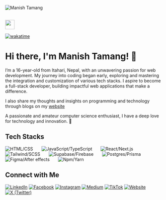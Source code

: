<p align="left">
  <img src="https://komarev.com/ghpvc/?username=Manish-Tamang&label=Profile%20views&color=770677&style=for-the-badge&logo=star" alt="Manish Tamang" style="padding-right:20px;" />
  
</p>
</p>
<br />
 <img src="https://emojis.slackmojis.com/emojis/images/1593555389/9579/blob_excited.gif?1593555389" width="30"/>

 [![wakatime](https://wakatime.com/badge/user/683edc2d-f7c3-4c58-a817-73299e89b1b3.svg)](https://wakatime.com/@683edc2d-f7c3-4c58-a817-73299e89b1b3)
# Hi there, I'm Manish Tamang! 👋

I’m a 16-year-old from Itahari, Nepal, with an unwavering passion for web development. My journey into coding began early, exploring and mastering the integration and customization of various tech stacks. I aspire to become a full-stack developer, building impactful web applications that make a difference.

I also share my thoughts and insights on programming and technology through blogs on my [website](https://www.manishtamang.com/blog)

A passionate and amateur computer science enthusiast, I have a deep love for technology and innovation. 🚀



## Tech Stacks

![HTML/CSS](https://skillicons.dev/icons?i=html,css)
&nbsp;&nbsp;&nbsp;&nbsp;&nbsp;
![JavaScript/TypeScript](https://skillicons.dev/icons?i=js,ts)
&nbsp;&nbsp;&nbsp;&nbsp;&nbsp;
![React/Next.js](https://skillicons.dev/icons?i=react,next)
&nbsp;&nbsp;&nbsp;&nbsp;&nbsp;
![Tailwind/SCSS](https://skillicons.dev/icons?i=tailwind,scss)
&nbsp;&nbsp;&nbsp;&nbsp;&nbsp;
![Supabase/Firebase](https://skillicons.dev/icons?i=supabase,firebase)
&nbsp;&nbsp;&nbsp;&nbsp;&nbsp;
![Postgres/Prisma](https://skillicons.dev/icons?i=postgres,prisma)
&nbsp;&nbsp;&nbsp;&nbsp;&nbsp;
![Figma/After effects](https://skillicons.dev/icons?i=figma,ae)
&nbsp;&nbsp;&nbsp;&nbsp;&nbsp;
![Npm/Yarn](https://skillicons.dev/icons?i=npm,yarn)
&nbsp;&nbsp;&nbsp;&nbsp;&nbsp;

## Connect with Me

[![LinkedIn](https://img.shields.io/badge/LinkedIn-%230A66C2.svg?style=for-the-badge&logo=linkedin&logoColor=white)](https://www.linkedin.com/in/manish-tamang/)
[![Facebook](https://img.shields.io/badge/Facebook-%231877F2.svg?style=for-the-badge&logo=facebook&logoColor=white)](https://www.facebook.com/manishgoletamang)
[![Instagram](https://img.shields.io/badge/Instagram-%23E4405F.svg?style=for-the-badge&logo=instagram&logoColor=white)](https://www.instagram.com/codewithmanish_)
[![Medium](https://img.shields.io/badge/Medium-%23000000.svg?style=for-the-badge&logo=medium&logoColor=white)](https://medium.com/@manishgoletamang)
[![TikTok](https://img.shields.io/badge/TikTok-%23000000.svg?style=for-the-badge&logo=tiktok&logoColor=white)](https://www.tiktok.com/@golecodes)
[![Website](https://img.shields.io/badge/Website-%230000FF.svg?style=for-the-badge&logo=google-chrome&logoColor=white)](https://www.manishtamang.com)
[![X (Twitter)](https://img.shields.io/badge/X-%23000000.svg?style=for-the-badge&logo=x&logoColor=white)](https://x.com/Manishtamangxyz)



  




